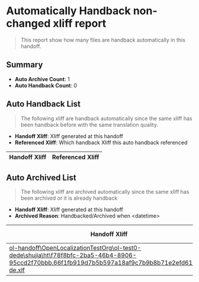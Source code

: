 # Automatically Handback non-changed xliff report
> This report show how many files are handback automatically in this handoff.

## Summary
* **Auto Archive Count**: 1
* **Auto Handback Count**: 0

## Auto Handback List
> The following xliff are handback automatically since the same xliff has been handback before with the same translation quality.

* **Handoff Xliff**: Xliff generated at this handoff
* **Referenced Xliff**: Which handback Xliff this auto handback referenced

| Handoff Xliff | Referenced Xliff | 
| --- | --- | 

## Auto Archived List
> The following xliff are archived automatically since the same xliff has been archived or it is already handback

* **Handoff Xliff**: Xliff generated at this handoff
* **Archived Reason**: Handbacked/Archived when &lt;datetime&gt;

| Handoff Xliff | Archived Reason | 
| --- | --- | 
| [ol-handoff\OpenLocalizationTestOrg\ol-test0-dede\shujia\ht\f78f8bfc-2ba5-46b4-8906-95ccd2f70bbb.66f1fb919d7b5b597a18af9c7b9b8b71e2efd612.de-de.xlf](https://github.com/OpenLocalizationTestOrg/ol-test0-handoff/blob/69aec62190e664ddb4895a49fb8bfe3a626db1f5/ol-handoff/OpenLocalizationTestOrg/ol-test0-dede/shujia/ht/f78f8bfc-2ba5-46b4-8906-95ccd2f70bbb.66f1fb919d7b5b597a18af9c7b9b8b71e2efd612.de-de.xlf) | Archived when 17/01/11 09:47 | 

